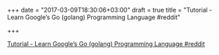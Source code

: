 +++
date = "2017-03-09T18:30:06+03:00"
draft = true
title = "Tutorial - Learn Google’s Go (golang) Programming Language  #reddit"

+++

<p><a href="https://t.co/49gplGNIMm">Tutorial - Learn Google’s Go (golang) Programming Language  #reddit</a></p>

